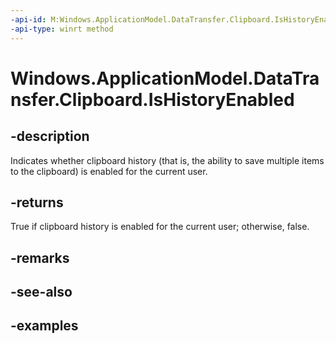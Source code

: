 ```yaml
---
-api-id: M:Windows.ApplicationModel.DataTransfer.Clipboard.IsHistoryEnabled
-api-type: winrt method
---
```


<!-- Method syntax.
public bool Clipboard.IsHistoryEnabled()
-->

# Windows.ApplicationModel.DataTransfer.Clipboard.IsHistoryEnabled

## -description
Indicates whether clipboard history (that is, the ability to save multiple items to the clipboard) is enabled for the current user.

## -returns
True if clipboard history is enabled for the current user; otherwise, false.

## -remarks

## -see-also

## -examples
